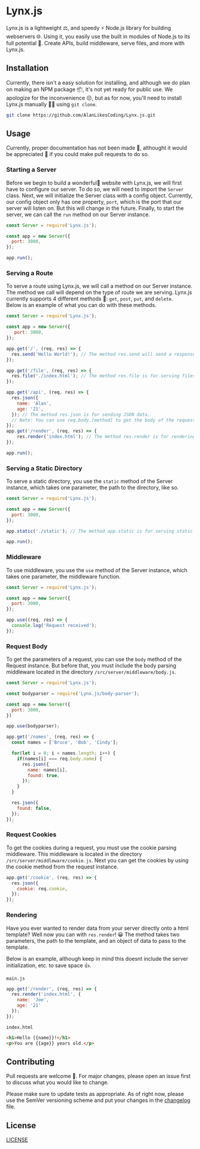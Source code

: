 # Lynx.js

Lynx.js is a lightweight ⚖️, and speedy ⚡️ Node.js library for building webservers 🌐. Using it, you easily use the built in modules of Node.js to its full potential 💫. Create APIs, build middleware, serve files, and more with Lynx.js.

## Installation

Currently, there isn't a easy solution for installing, and although we do plan on making an NPM package 📦, it's not yet ready for public use. We apologize for the inconvenience 😔, but as for now, you'll need to install Lynx.js manually 🧑‍💻 using `git clone`.

```bash
git clone https://github.com/AlanLikesCoding/Lynx.js.git
```

## Usage

Currently, proper documentation has not been made 📄, althought it would be appreciated 🙏 if you could make pull requests to do so.

### Starting a Server

Before we begin to build a wonderful🎉 website with Lynx.js, we will first have to configure our server. To do so, we will need to import the `Server` class. Next, we will initialize the Server class with a config object. Currently, our config object only has one property, `port`, which is the port that our server will listen on. But this will change in the future. Finally, to start the server, we can call the `run` method on our Server instance.

```js
const Server = require('Lynx.js');

const app = new Server({
  port: 3000,
});

app.run();
```

### Serving a Route

To serve a route using Lynx.js, we will call a method on our Server instance. The method we call will depend on the type of route we are serving. Lynx.js currently supports 4 different methods 💪: `get`, `post`, `put`, and `delete`.  
Below is an example of what you can do with these methods.

```js
const Server = require('Lynx.js');

const app = new Server({
   port: 3000,
});

app.get('/', (req, res) => {
  res.send('Hello World!'); // The method res.send will send a response to the client.
});

app.get('/file', (req, res) => {
  res.file('./index.html'); // The method res.file is for serving files.
});

app.get('/api', (req, res) => {
  res.json({
    name: 'Alan',
    age: '21',
  }); // The method res.json is for sending JSON data.
  // Note: You can use req.body.[method] to get the body of the request.
});
app.get('/render', (req, res) => {
    res.render('index.html'); // The method res.render is for rendering templates. More on that later
});

app.run();
```

### Serving a Static Directory

To serve a static directory, you use the `static` method of the Server instance, which takes one parameter, the path to the directory, like so.
```js
const Server = require('Lynx.js');

const app = new Server({
  port: 3000,
});

app.static('./static'); // The method app.static is for serving static directories.

app.run();
```

### Middleware
To use middleware, you use the `use` method of the Server instance, which takes one parameter, the middleware function.
```js
const Server = require('Lynx.js');

const app = new Server({
  port: 3000,
});

app.use((req, res) => {
  console.log('Request received');
});
```

### Request Body
To get the parameters of a request, you can use the `body` method of the Request instance. But before that, you must include the body parsing middleware located in the directory `/src/server/middleware/body.js`.
```js
const Server = require('Lynx.js');

const bodyparser = require('Lynx.js/body-parser');

const app = new Server({
  port: 3000,
})

app.use(bodyparser);

app.get('/names', (req, res) => {
  const names = ['Bruce', 'Bob', 'Cindy'];

  for(let i = 0; i < names.length; i++) {
    if(names[i] === req.body.name) {
      res.json({
        name: names[i],
        found: true,
      });
    } 
  }

  res.json({
    found: false,
  });
});
```

### Request Cookies
To get the cookies during a request, you must use the cookie parsing middleware. This middleware is located in the directory `/src/server/middleware/cookie.js`. Next you can get the cookies by using the cookie method from the request instance.
```js
app.get('/cookie', (req, res) => {
  res.json({
    cookie: req.cookie,
  });
});
```

### Rendering
Have you ever wanted to render data from your server directly onto a html template? Well now you can with `res.render`! 😀 The method takes two parameters, the path to the template, and an object of data to pass to the template.

Below is an example, although keep in mind this doesnt include the server initialization, etc. to save space 👍.

`main.js`
```js
app.get('/render', (req, res) => {
  res.render('index.html', {
    name: 'Joe',
    age: '21'
  });
});
```

`index.html`
```html
<h1>Hello {{name}}!</h1>
<p>You are {{age}} years old.</p>
```

## Contributing

Pull requests are welcome 🤗. For major changes, please open an issue first to discuss what you would like to change.

Please make sure to update tests as appropriate. As of right now, please use the SemVer versioning scheme and put your changes in the [changelog](CHANGELOG.md) file.

## License

[LICENSE](LICENSE.txt)